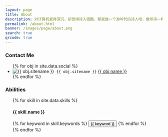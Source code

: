 ```yaml
---
layout: page
title: About
description: 对计算机爱得深沉，却觉得诗人很酷，那就做一个游吟代码诗人吧，像写诗一样编写代码
permalink: /about.html
banner: /images/page/about.png
search: true
qrcode: true
---
```



### Contact Me

<ul class="contact__info-list">
  {% for obj in site.data.social %}
  <li>
    <img class="contact__info-list__item--img" src="{{ obj.svg }}" alt="{{ obj.sitename }}"/>&nbsp;
    <code class="contact__info-list__item--name">{{ obj.sitename }}</code>
    <a class="contact__info-list__item--a" href="{{ obj.url }}" title="{{ obj.title }}">{{ obj.name }}</a>
  </li>
  {% endfor %}
</ul>

### Abilities

<ul style="list-style-type: none;">
  {% for skill in site.data.skills %}
    <li>
      <h4>{{ skill.name }}</h4>
      <div class="btn-inline">
        {% for keyword in skill.keywords %}
          <button class="contact__skill-btn" type="button" data-skill="{{ keyword }}">{{ keyword }}</button>
        {% endfor %}
      </div>
    </li>
  {% endfor %}
</ul>